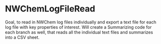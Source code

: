 # NWChemLogFileRead

Goal, to read in NWChem log files individually and export a text file for each log file with key properties of interest.
Will create a Summarizing code for each branch as well, that reads all the individual text files and summarizes into a CSV sheet.
